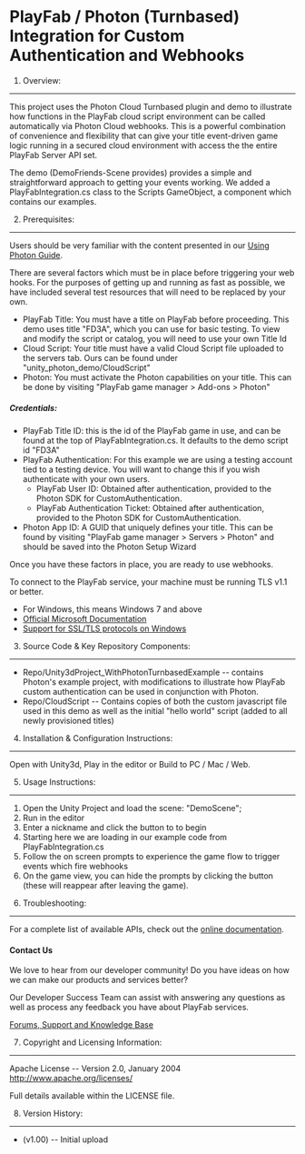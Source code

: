 PlayFab / Photon (Turnbased) Integration for Custom Authentication and Webhooks
========
1. Overview:
----
This project uses the Photon Cloud Turnbased plugin and demo to illustrate how functions in the PlayFab cloud script environment can be called automatically via Photon Cloud webhooks. This is a powerful combination of convenience and flexibility that can give your title event-driven game logic running in a secured cloud environment with access the the entire PlayFab Server API set.

The demo (DemoFriends-Scene provides) provides a simple and straightforward approach to getting your events working. We added a PlayFabIntegration.cs class to the Scripts GameObject, a component which contains our examples. 

2. Prerequisites:
----
Users should be very familiar with the content presented in our [Using Photon Guide](https://playfab.com/doc/categories/using-photon-with-playfab/).

There are several factors which must be in place before triggering your web hooks. For the purposes of getting up and running as fast as possible, we have included several test resources that will need to be replaced by your own.

* PlayFab Title: You must have a title on PlayFab before proceeding. This demo uses title "FD3A", which you can use for basic testing. To view and modify the script or catalog, you will need to use your own Title Id
* Cloud Script: Your title must have a valid Cloud Script file uploaded to the servers tab. Ours can be found under "unity_photon_demo/CloudScript"
* Photon: You must activate the Photon capabilities on your title. This can be done by visiting  "PlayFab game manager > Add-ons > Photon"

##### Credentials: 
* PlayFab Title ID: this is the id of the PlayFab game in use, and can be found at the top of PlayFabIntegration.cs. It defaults to the demo script id "FD3A"
* PlayFab Authentication: For this example we are using a testing account tied to a testing device. You will want to change this if you wish authenticate with your own users.
  * PlayFab User ID: Obtained after authentication, provided to the Photon SDK for CustomAuthentication. 
  * PlayFab Authentication Ticket: Obtained after authentication, provided to the Photon SDK for CustomAuthentication.
* Photon App ID: A GUID that uniquely defines your title. This can be found by visiting "PlayFab game manager > Servers > Photon" and should be saved into the Photon Setup Wizard

Once you have these factors in place, you are ready to use webhooks.

To connect to the PlayFab service, your machine must be running TLS v1.1 or better.
* For Windows, this means Windows 7 and above
* [Official Microsoft Documentation](https://msdn.microsoft.com/en-us/library/windows/desktop/aa380516%28v=vs.85%29.aspx)
* [Support for SSL/TLS protocols on Windows](http://blogs.msdn.com/b/kaushal/archive/2011/10/02/support-for-ssl-tls-protocols-on-windows.aspx)

3. Source Code & Key Repository Components:
----
* Repo/Unity3dProject_WithPhotonTurnbasedExample -- contains Photon's example project, with modifications to illustrate how PlayFab custom authentication can be used in conjunction with Photon. 
* Repo/CloudScript -- Contains copies of both the custom javascript file used in this demo as well as the initial "hello world" script (added to all newly provisioned titles)

4. Installation & Configuration Instructions:
----
Open with Unity3d, Play in the editor or Build to PC / Mac / Web.


5. Usage Instructions:
----
1) Open the Unity Project and load the scene: "DemoScene";
2) Run in the editor
3) Enter a nickname and click the button to to begin
4) Starting here we are loading in our example code from PlayFabIntegration.cs
5) Follow the on screen prompts to experience the game flow to trigger events which fire webhooks
6) On the game view, you can hide the prompts by clicking the button (these will reappear after leaving the game).

6. Troubleshooting:
----
For a complete list of available APIs, check out the [online documentation](http://api.playfab.com/Documentation/).

#### Contact Us
We love to hear from our developer community! 
Do you have ideas on how we can make our products and services better? 

Our Developer Success Team can assist with answering any questions as well as process any feedback you have about PlayFab services.

[Forums, Support and Knowledge Base](https://support.playfab.com/support/home)


7. Copyright and Licensing Information:
----
  Apache License -- 
  Version 2.0, January 2004
  http://www.apache.org/licenses/

  Full details available within the LICENSE file.

8. Version History:
----
* (v1.00) -- Initial upload
